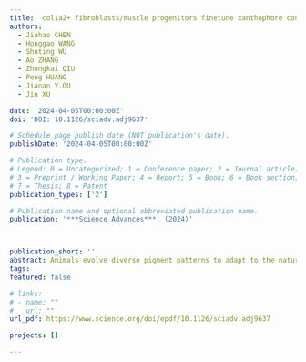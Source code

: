 ```yaml
---
title:  col1a2+ fibroblasts/muscle progenitors finetune xanthophore countershading by differentially expressing csf1a/1b in embryonic zebrafish
authors:
  - Jiahao CHEN
  - Honggao WANG
  - Shuting WU
  - Ao ZHANG
  - Zhongkai QIU
  - Peng HUANG
  - Jianan Y.QU
  - Jin XU

date: '2024-04-05T00:00:00Z'
doi: 'DOI: 10.1126/sciadv.adj9637'

# Schedule page publish date (NOT publication's date).
publishDate: '2024-04-05T00:00:00Z'

# Publication type.
# Legend: 0 = Uncategorized; 1 = Conference paper; 2 = Journal article;
# 3 = Preprint / Working Paper; 4 = Report; 5 = Book; 6 = Book section;
# 7 = Thesis; 8 = Patent
publication_types: ['2']

# Publication name and optional abbreviated publication name.
publication: '***Science Advances***, (2024)'



publication_short: ''
abstract: Animals evolve diverse pigment patterns to adapt to the natural environment. Countershading, characterized by a dark-colored dorsum and a light-colored ventrum, is one of the most prevalent pigment patterns observed in vertebrates. In this study, we reveal a mechanism regulating xanthophore countershading in zebrafish embryos. We found that <i>csf1a</i> and <i>csf1b</i> mutants altered xanthophore countershading differently, <i>csf1a</i> mutants lack ventral xanthophores, while <i>csf1b</i> mutants have reduced dorsal xanthophores. Further study revealed that <i>csf1a</i> is  expressed  throughout  the  trunk,  whereas  <i>csf1b</i>  is  expressed  dorsally.  Ectopic  expression  of  <i>csf1a</i>  or  <i>csf1b</i>  in  neurons attracted xanthophores into the spinal cord. Blocking <i>csf1</i> signaling by <i>csf1ra</i> mutants disrupts spinal cord distribution and normal xanthophores countershading. Single-cell RNA sequencing identified two <i>col1a2<sup>+</sup></i> populations,<i>csf1a<sup>high</sup>csf1b<sup>high</sup></i> muscle progenitors and <i>csf1a<sup>high</sup>csf1b<sup>low</sup></i> fibroblast progenitors. Ablation of <i>col1a2<sup>+</sup></i> fibroblast and muscle progenitors abolished xanthophore patterns. Our study suggests that fibroblast and muscle progenitors differentially express <i>csf1a</i> and <i>csf1b</i> to modulate xanthophore patterning, providing insights into the mechanism of countershading.
tags:
featured: false

# links:
# - name: ""
#   url: ""
url_pdf: https://www.science.org/doi/epdf/10.1126/sciadv.adj9637

projects: []

---
```





